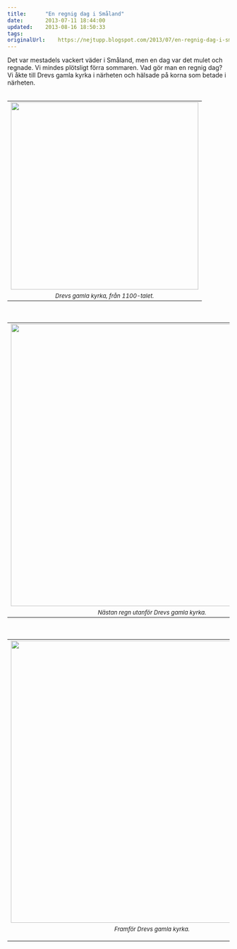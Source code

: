 ```yaml
---
title:		"En regnig dag i Småland"
date:		2013-07-11 18:44:00
updated:	2013-08-16 18:50:33
tags: 	
originalUrl:	https://nejtupp.blogspot.com/2013/07/en-regnig-dag-i-smaland.html
---
```


Det var mestadels vackert väder i Småland, men en dag var det mulet och regnade. Vi mindes plötsligt förra sommaren. Vad gör man en regnig dag? Vi åkte till Drevs gamla kyrka i närheten och hälsade på korna som betade i närheten.<br><br><table align="center" cellpadding="0" cellspacing="0" class="tr-caption-container" style="margin-left: auto; margin-right: auto; text-align: center;"><tbody><tr><td><img src="../../../../img/Pyrtet+-+allma%CC%88nt-PERK6716.jpg" width="425"></td></tr><tr><td class="tr-caption" style="font-size: 13px;"><i>Drevs gamla kyrka, från 1100-talet.</i></td></tr></tbody></table><br><table align="center" cellpadding="0" cellspacing="0" class="tr-caption-container" style="margin-left: auto; margin-right: auto; text-align: center;"><tbody><tr><td><img src="../../../../img/Pyrtet+-+allma%CC%88nt-PERK6728.jpg" width="640"></td></tr><tr><td class="tr-caption" style="font-size: 13px;"><i>Nästan regn utanför Drevs gamla kyrka.</i></td></tr></tbody></table><br><table align="center" cellpadding="0" cellspacing="0" class="tr-caption-container" style="margin-left: auto; margin-right: auto; text-align: center;"><tbody><tr><td><img src="../../../../img/Pyrtet+-+allma%CC%88nt-PERK6737.jpg" width="640"></td></tr><tr><td class="tr-caption" style="font-size: 13px;"><i>Framför Drevs gamla kyrka.</i><br><div><i><br></i></div></td></tr></tbody></table>
<!-- no comments on this post -->